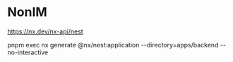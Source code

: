 # NonIM


https://nx.dev/nx-api/nest

pnpm exec nx generate @nx/nest:application --directory=apps/backend --no-interactive 
